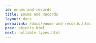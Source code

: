 ```yaml
---
id: enums-and-records
title: Enums and Records
layout: docs
permalink: /docs/enums-and-records.html
prev: objects.html
next: nullable-types.html
---
```

